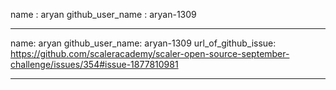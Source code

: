 name : aryan
github_user_name : aryan-1309

---

name: aryan
github_user_name: aryan-1309
url_of_github_issue: https://github.com/scaleracademy/scaler-open-source-september-challenge/issues/354#issue-1877810981

---
